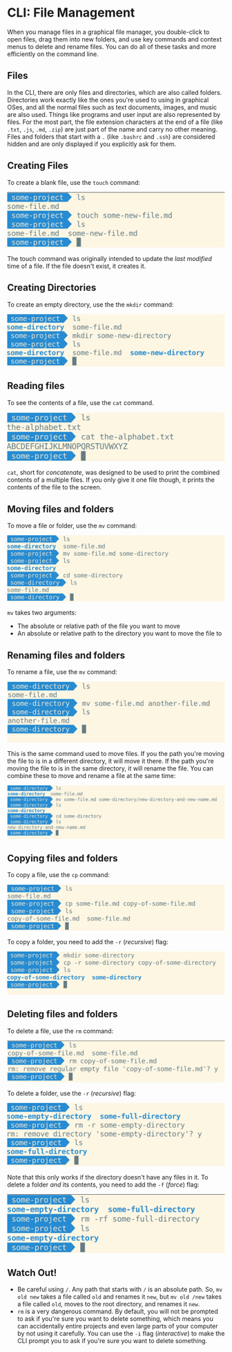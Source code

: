 # CLI: File Management

When you manage files in a graphical file manager, you double-click to open files, drag them into new folders, and use key commands and context menus to delete and rename files. You can do all of these tasks and more efficiently on the command line.

## Files

In the CLI, there are only files and directories, which are also called folders. Directories work exactly like the ones you're used to using in graphical OSes, and all the normal files such as text documents, images, and music are also used. Things like programs and user input are also represented by files. For the most part, the file extension characters at the end of a file (like `.txt`, `.js`, `.md`, `.zip`) are just part of the name and carry no other meaning. Files and folders that start with a `.` (like `.bashrc` and `.ssh`) are considered hidden and are only displayed if you explicitly ask for them.

## Creating Files

To create a blank file, use the `touch` command:

![Creating files on the command line](assets/cli-1.png)

The touch command was originally intended to update the _last modified_ time of a file. If the file doesn't exist, it creates it.

## Creating Directories

To create an empty directory, use the the `mkdir` command:

![Creating directories on the command line](assets/cli-2.png)

## Reading files

To see the contents of a file, use the `cat` command.

![Reading a file](assets/cli-3.png)

`cat`, short for _concatenate_, was designed to be used to print the combined contents of a multiple files. If you only give it one file though, it prints the contents of the file to the screen.

## Moving files and folders

To move a file or folder, use the `mv` command:

![Moving a file](assets/cli-4.png)

`mv` takes two arguments:

* The absolute or relative path of the file you want to move
* An absolute or relative path to the directory you want to move the file to

## Renaming files and folders

To rename a file, use the `mv` command:

![Renaming a file](assets/cli-5.png)

This is the same command used to move files. If you the path you're moving the file to is in a different directory, it will move it there. If the path you're moving the file to is in the same directory, it will rename the file. You can combine these to move and rename a file at the same time:

![Moving and renaming a file](assets/cli-6.png)

## Copying files and folders

To copy a file, use the `cp` command:

![Copying a file](assets/cli-7.png)

To copy a folder, you need to add the `-r` (_recursive_) flag:

![Copying a directory](assets/cli-8.png)

## Deleting files and folders

To delete a file, use the `rm` command:

![Deleting a file](assets/cli-9.png)

To delete a folder, use the `-r` (_recursive_) flag:

![Deleting a directory](assets/cli-10.png)

Note that this only works if the directory doesn't have any files in it. To delete a folder _and_ its contents, you need to add the `-f` (_force_) flag:

![Deleting a directory](assets/cli-11.png)

## Watch Out!

* Be careful using `/`. Any path that starts with `/` is an absolute path. So, `mv old new` takes a file called `old` and renames it `new`, but `mv old /new` takes a file called `old`, moves to the root directory, and renames it `new`.
* `rm` is a very dangerous command. By default, you will not be prompted to ask if you're sure you want to delete something, which means you can accidentally entire projects and even large parts of your computer by not using it carefully. You can use the `-i` flag (_interactive_) to make the CLI prompt you to ask if you're sure you want to delete something.
